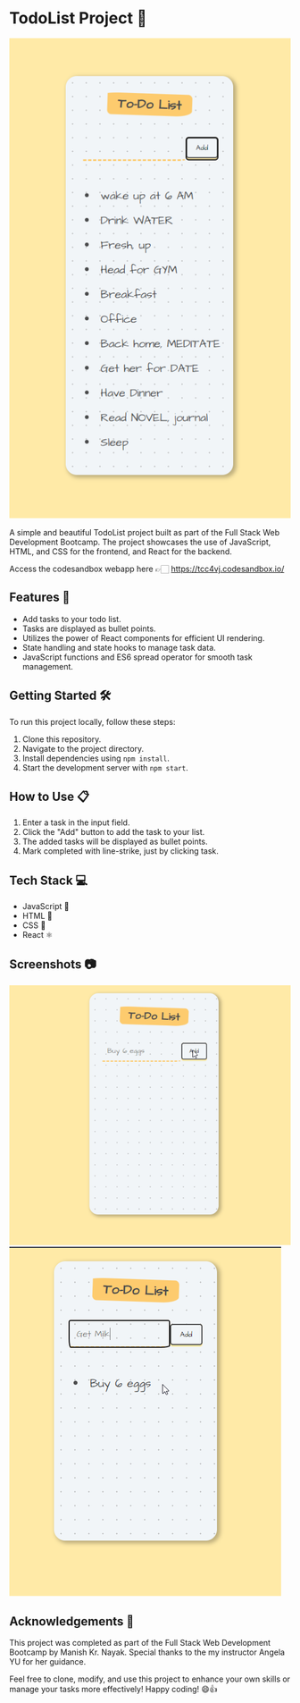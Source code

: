 # TodoList Project 📝

![TodoList Screenshot](screenshots\Screenshot_1.png)

A simple and beautiful TodoList project built as part of the Full Stack Web Development Bootcamp. The project showcases the use of JavaScript, HTML, and CSS for the frontend, and React for the backend.

Access the codesandbox webapp here 👉🏻 https://tcc4vj.codesandbox.io/

## Features 🚀

- Add tasks to your todo list.
- Tasks are displayed as bullet points.
- Utilizes the power of React components for efficient UI rendering.
- State handling and state hooks to manage task data.
- JavaScript functions and ES6 spread operator for smooth task management.

## Getting Started 🛠️

To run this project locally, follow these steps:

1. Clone this repository.
2. Navigate to the project directory.
3. Install dependencies using `npm install`.
4. Start the development server with `npm start`.

## How to Use 📋

1. Enter a task in the input field.
2. Click the "Add" button to add the task to your list.
3. The added tasks will be displayed as bullet points.
4. Mark completed with line-strike, just by clicking task.

## Tech Stack 💻

- JavaScript 🚀
- HTML 🧱
- CSS 🎨
- React ⚛

## Screenshots 📷

![Screenshot 1](screenshots\Screenshot_2.png)
![Screenshot 2](screenshots\Screenshot_3.png)

## Acknowledgements 👏

This project was completed as part of the Full Stack Web Development Bootcamp by Manish Kr. Nayak. Special thanks to the my instructor Angela YU for her guidance.

Feel free to clone, modify, and use this project to enhance your own skills or manage your tasks more effectively! Happy coding! 😄👍

